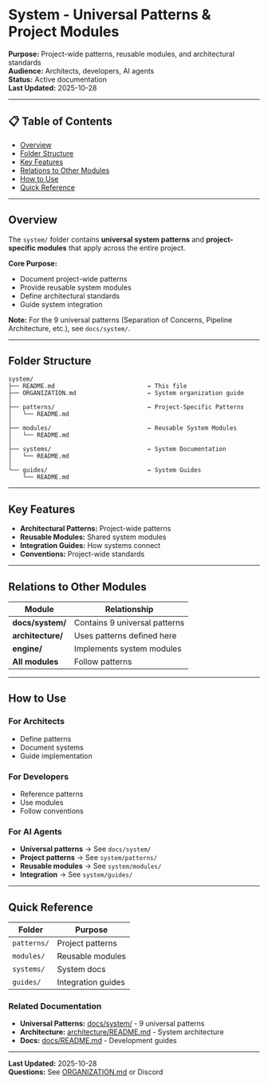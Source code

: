 # System - Universal Patterns & Project Modules

**Purpose:** Project-wide patterns, reusable modules, and architectural standards  
**Audience:** Architects, developers, AI agents  
**Status:** Active documentation  
**Last Updated:** 2025-10-28

---

## 📋 Table of Contents

- [Overview](#overview)
- [Folder Structure](#folder-structure)
- [Key Features](#key-features)
- [Relations to Other Modules](#relations-to-other-modules)
- [How to Use](#how-to-use)
- [Quick Reference](#quick-reference)

---

## Overview

The `system/` folder contains **universal system patterns** and **project-specific modules** that apply across the entire project.

**Core Purpose:**
- Document project-wide patterns
- Provide reusable system modules
- Define architectural standards
- Guide system integration

**Note:** For the 9 universal patterns (Separation of Concerns, Pipeline Architecture, etc.), see `docs/system/`.

---

## Folder Structure

```
system/
├── README.md                          ← This file
├── ORGANIZATION.md                    ← System organization guide
│
├── patterns/                          ← Project-Specific Patterns
│   └── README.md
│
├── modules/                           ← Reusable System Modules
│   └── README.md
│
├── systems/                           ← System Documentation
│   └── README.md
│
└── guides/                            ← System Guides
    └── README.md
```

---

## Key Features

- **Architectural Patterns:** Project-wide patterns
- **Reusable Modules:** Shared system modules
- **Integration Guides:** How systems connect
- **Conventions:** Project-wide standards

---

## Relations to Other Modules

| Module | Relationship |
|--------|--------------|
| **docs/system/** | Contains 9 universal patterns |
| **architecture/** | Uses patterns defined here |
| **engine/** | Implements system modules |
| **All modules** | Follow patterns |

---

## How to Use

### For Architects
- Define patterns
- Document systems
- Guide implementation

### For Developers
- Reference patterns
- Use modules
- Follow conventions

### For AI Agents
- **Universal patterns** → See `docs/system/`
- **Project patterns** → See `system/patterns/`
- **Reusable modules** → See `system/modules/`
- **Integration** → See `system/guides/`

---

## Quick Reference

| Folder | Purpose |
|--------|---------|
| `patterns/` | Project patterns |
| `modules/` | Reusable modules |
| `systems/` | System docs |
| `guides/` | Integration guides |

### Related Documentation

- **Universal Patterns:** [docs/system/](../docs/system/) - 9 universal patterns
- **Architecture:** [architecture/README.md](../architecture/README.md) - System architecture
- **Docs:** [docs/README.md](../docs/README.md) - Development guides

---

**Last Updated:** 2025-10-28  
**Questions:** See [ORGANIZATION.md](ORGANIZATION.md) or Discord

